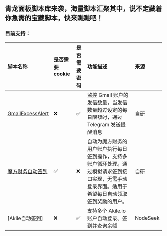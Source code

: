 ## 青龙面板脚本库来袭，海量脚本汇聚其中，说不定藏着你急需的宝藏脚本，快来瞧瞧吧！

### 目前支持：
| 脚本名称  | 是否需要cookie | 是否需要密码 | 功能描述 | 来源 |
| :---- | :--------- | :----- | :---- | :---- |
| [GmailExcessAlert](//github.com/QiQuWa/QingLong/tree/main/Gmail "GmailExcessAlert") | ❌ | ✅ | 监控 Gmail 账户的发信数量，当发信数量超过设定的每日限额时，通过 Telegram 发送提醒消息 | 自研 |
| [魔方财务自动签到](//github.com/QiQuWa/QingLong/tree/main/ZJMF) | ✅ | ❌ | 自动为魔方财务的用户账户执行每日签到操作，支持多账户循环处理。通过模拟请求签到接口实现，无需手动登录界面。适用于希望每日自动领取签到奖励的用户。 | 自研 |
| [Akile自动签到] | ❌ | ✅ | 支持多个 Akile.io 账户自动登录、签到并查询余额 | NodeSeek |

